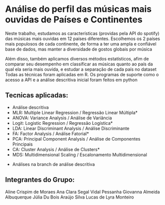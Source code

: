# Análise do perfil das músicas mais ouvidas de Países e Continentes

Neste trabalho, estudamos as características (providas pela API do spotify) das músicas mais ouvidas em 12 países diferentes.
Escolhemos os 2 países mais populosos de cada continente, de forma a ter uma ampla e confiável base de dados, mas manter a diversidade de gostos globais por música

Além disso, também aplicamos diversos métodos estatísticos, afim de comparar seu desempenho em classificar as músicas quanto ao país da qual ela seria mais ouvida, e estudar a separação de cada país no dataset
Todas as técnicas foram aplicadas em R. Os programas de suporte como o acesso a API e a análise descritiva inicial foram feitos em python

## Tecnicas aplicadas: 

- Análise descritiva
- MLR: Multiple Linear Regression / Regressão Linear Múltipla*
- ANOVA: Variance Analysis / Análise de Variância
- Logit: Logistic Regression / Regressão Logística*
- LDA: Linear Discriminant Analysis / Análise Discriminante
- FA: Factor Analysis / Análise Fatorial*
- PCA: Principal Component Analysis / Análise de Componentes Principais
- CA: Cluster Analysis / Análise de Clusters*
- MDS: Multidimensional Scaling / Escalonamento Multidimensional

* Análises na branch de análise descritiva

## Integrantes do Grupo:

Aline Crispim de Moraes 
Ana Clara Segal Vidal Pessanha 
Giovanna Almeida Albuquerque 
Júlia Du Bois Araújo Silva 
Lucas de Lyra Monteiro 

